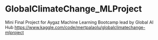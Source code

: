 # GlobalClimateChange_MLProject
Mini Final Project for Aygaz Machine Learning Bootcamp lead by Global AI Hub
https://www.kaggle.com/code/mertpalaolu/globalclimatechange-mlproject
